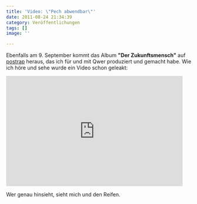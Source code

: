```yaml
---
title: 'Video: \"Pech abwendbar\"'
date: 2011-08-24 21:34:39
category: Veröffentlichungen
tags: []
image: ''

---
```


Ebenfalls am 9. September kommt das Album **"Der Zukunftsmensch"** auf [postrap](http://www.postrap.de) heraus, das ich für und mit Qwer produziert und gemacht habe. Wie ich höre und sehe wurde ein Video schon geleakt:  
<iframe width="480" height="300" src="http://www.youtube.com/embed/HoUYUq4\_rd8" frameborder="0" allowfullscreen></iframe>
  
Wer genau hinsieht, sieht mich und den Reifen.
